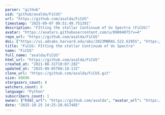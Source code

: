 ```yaml
---
parser: "github"
uid: "github/asalda/FiCUS"
url: "https://github.com/asalda/FiCUS"
timestamp: "2025-09-07 00:51:49.751391"
description: "FItting the stellar Continuum of Uv Spectra (FiCUS)"
avatar: "https://avatars.githubusercontent.com/u/89804075?v=4"
repo_url: "https://github.com/asalda/FiCUS"
doi: ["https://ui.adsabs.harvard.edu/abs/2023MNRAS.522.6295S", "https://ui.adsabs.harvard.edu/abs/2025ascl.soft08019S/abstract"]
title: "FiCUS: FItting the stellar Continuum of Uv Spectra"
name: "FiCUS"
full_name: "asalda/FiCUS"
html_url: "https://github.com/asalda/FiCUS"
created_at: "2021-08-31T10:07:28Z"
updated_at: "2025-09-05T08:18:13Z"
clone_url: "https://github.com/asalda/FiCUS.git"
size: 68696
stargazers_count: 8
watchers_count: 8
language: "Python"
subscribers_count: 1
owner: {"html_url": "https://github.com/asalda", "avatar_url": "https://avatars.githubusercontent.com/u/89804075?v=4", "login": "asalda", "type": "User"}
date: "2025-10-25 14:25:28.017485"
---
```

